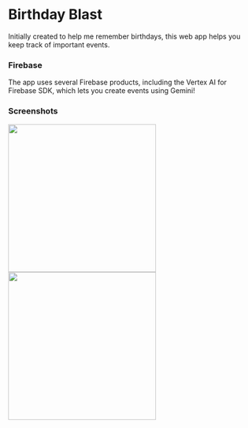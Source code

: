# Birthday Blast

Initially created to help me remember birthdays, this web app helps you keep
track of important events.

### Firebase
The app uses several Firebase products, including the Vertex AI for Firebase
SDK, which lets you create events using Gemini!

### Screenshots

<img src="https://github.com/user-attachments/assets/579419ad-c3c4-4cbf-a0c9-eb4de0ffdcc6" width="300">
<img src="https://github.com/user-attachments/assets/01735fde-7c35-416d-9c65-1fa4dcd2d176" width="300">
